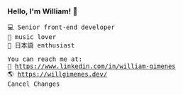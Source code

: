 ### Hello, I'm William! 👋

<samp>

💻 Senior front-end developer<br/> 
🎵 music lover  <br/>
🎎 日本語 enthusiast 
  
You can reach me at: <br>
💼 https://www.linkedin.com/in/william-gimenes <br>
🌎 https://willgimenes.dev/ <br>Cancel Changes

</samp>
